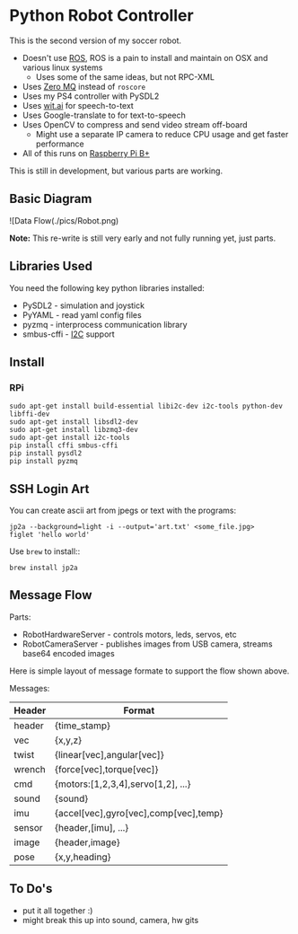 # Python Robot Controller

This is the second version of my soccer robot.

* Doesn't use [ROS](http://ros.org), ROS is a pain to install and maintain on OSX and various linux systems
	* Uses some of the same ideas, but not RPC-XML
* Uses [Zero MQ](http://http://zeromq.org/) instead of `roscore`
* Uses my PS4 controller with PySDL2
* Uses [wit.ai](http://wit.ai) for speech-to-text
* Uses Google-translate to for text-to-speech
* Uses OpenCV to compress and send video stream off-board
	* Might use a separate IP camera to reduce CPU usage and get faster performance
* All of this runs on [Raspberry Pi B+](http://www.raspberrypi.org)

This is still in development, but various parts are working.

## Basic Diagram

![Data Flow(./pics/Robot.png)

**Note:** This re-write is still very early and not fully running yet, just parts.

## Libraries Used

You need the following key python libraries installed:

* PySDL2 - simulation and joystick
* PyYAML - read yaml config files
* pyzmq - interprocess communication library
* smbus-cffi - [I2C](https://pypi.python.org/pypi/smbus-cffi) support

## Install

### RPi

	sudo apt-get install build-essential libi2c-dev i2c-tools python-dev libffi-dev
	sudo apt-get install libsdl2-dev
	sudo apt-get install libzmq3-dev
	sudo apt-get install i2c-tools
	pip install cffi smbus-cffi
	pip install pysdl2
	pip install pyzmq


## SSH Login Art

You can create ascii art from jpegs or text with the programs:

    jp2a --background=light -i --output='art.txt' <some_file.jpg>
    figlet 'hello world'

Use `brew` to install::

	brew install jp2a

## Message Flow

Parts:

* RobotHardwareServer - controls motors, leds, servos, etc
* RobotCameraServer - publishes images from USB camera, streams base64 encoded images

Here is simple layout of message formate to support the flow shown above.

Messages:

| Header | Format                                 |
|--------|----------------------------------------|
|header  | {time_stamp}                           |
|vec     | {x,y,z}                                |
|twist   | {linear[vec],angular[vec]}             |
|wrench  | {force[vec],torque[vec]}               |
|cmd     | {motors:[1,2,3,4],servo[1,2], ...}     |
|sound   | {sound}                                |
|imu     | {accel[vec],gyro[vec],comp[vec],temp}  |
|sensor  | {header,[imu], ...}                    |
|image   | {header,image}                         |
|pose    | {x,y,heading}                          |


## To Do's

* put it all together :)
* might break this up into sound, camera, hw gits

